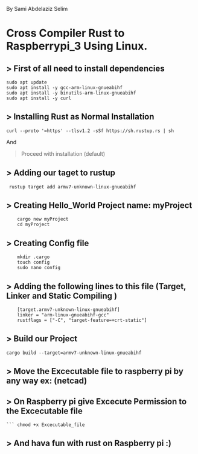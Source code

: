 By Sami Abdelaziz Selim
# Cross Compiler Rust to Raspberrypi_3 Using Linux.

## > First of all need to install dependencies 
 
```
sudo apt update
sudo apt install -y gcc-arm-linux-gnueabihf
sudo apt install -y binutils-arm-linux-gnueabihf
sudo apt install -y curl
```
## > Installing Rust as Normal Installation
  ```curl --proto '=https' --tlsv1.2 -sSf https://sh.rustup.rs | sh```
  
  And
   > Proceed with installation (default)

## > Adding our taget to rustup 
   ``` rustup target add armv7-unknown-linux-gnueabihf``` 
## > Creating Hello_World Project name: myProject
```
    cargo new myProject
    cd myProject
```
## > Creating Config file
```
    mkdir .cargo
    touch config
    sudo nano config
```
## > Adding the following lines to this file (Target, Linker and Static Compiling )
        [target.armv7-unknown-linux-gnueabihf]
        linker = "arm-linux-gnueabihf-gcc"
        rustflags = ["-C", "target-feature=+crt-static"]
      
    
## > Build our Project
  ```cargo build --target=armv7-unknown-linux-gnueabihf```
## > Move the Excecutable file to raspberry pi by any way ex: (netcad)
## > On Raspberry pi give Excecute Permission to the Excecutable file 
    ``` chmod +x Excecutable_file


## > And hava fun with rust on Raspberry pi :) 
    
